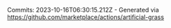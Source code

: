 Commits: 2023-10-16T06:30:15.212Z - Generated via https://github.com/marketplace/actions/artificial-grass
<br>
